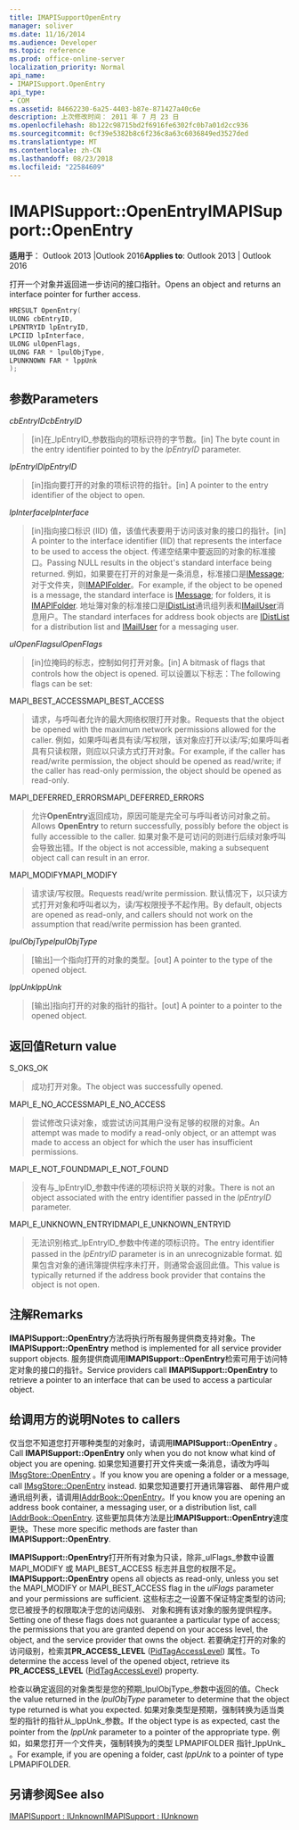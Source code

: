 ```yaml
---
title: IMAPISupportOpenEntry
manager: soliver
ms.date: 11/16/2014
ms.audience: Developer
ms.topic: reference
ms.prod: office-online-server
localization_priority: Normal
api_name:
- IMAPISupport.OpenEntry
api_type:
- COM
ms.assetid: 84662230-6a25-4403-b87e-871427a40c6e
description: 上次修改时间： 2011 年 7 月 23 日
ms.openlocfilehash: 8b122c98715bd2f6916fe6302fc0b7a01d2cc936
ms.sourcegitcommit: 0cf39e5382b8c6f236c8a63c6036849ed3527ded
ms.translationtype: MT
ms.contentlocale: zh-CN
ms.lasthandoff: 08/23/2018
ms.locfileid: "22584609"
---
```

# <a name="imapisupportopenentry"></a><span data-ttu-id="15e87-103">IMAPISupport::OpenEntry</span><span class="sxs-lookup"><span data-stu-id="15e87-103">IMAPISupport::OpenEntry</span></span>

  
  
<span data-ttu-id="15e87-104">**适用于**： Outlook 2013 |Outlook 2016</span><span class="sxs-lookup"><span data-stu-id="15e87-104">**Applies to**: Outlook 2013 | Outlook 2016</span></span> 
  
<span data-ttu-id="15e87-105">打开一个对象并返回进一步访问的接口指针。</span><span class="sxs-lookup"><span data-stu-id="15e87-105">Opens an object and returns an interface pointer for further access.</span></span> 
  
```cpp
HRESULT OpenEntry(
ULONG cbEntryID,
LPENTRYID lpEntryID,
LPCIID lpInterface,
ULONG ulOpenFlags,
ULONG FAR * lpulObjType,
LPUNKNOWN FAR * lppUnk
);
```

## <a name="parameters"></a><span data-ttu-id="15e87-106">参数</span><span class="sxs-lookup"><span data-stu-id="15e87-106">Parameters</span></span>

 <span data-ttu-id="15e87-107">_cbEntryID_</span><span class="sxs-lookup"><span data-stu-id="15e87-107">_cbEntryID_</span></span>
  
> <span data-ttu-id="15e87-108">[in]在_lpEntryID_参数指向的项标识符的字节数。</span><span class="sxs-lookup"><span data-stu-id="15e87-108">[in] The byte count in the entry identifier pointed to by the  _lpEntryID_ parameter.</span></span> 
    
 <span data-ttu-id="15e87-109">_lpEntryID_</span><span class="sxs-lookup"><span data-stu-id="15e87-109">_lpEntryID_</span></span>
  
> <span data-ttu-id="15e87-110">[in]指向要打开的对象的项标识符的指针。</span><span class="sxs-lookup"><span data-stu-id="15e87-110">[in] A pointer to the entry identifier of the object to open.</span></span>
    
 <span data-ttu-id="15e87-111">_lpInterface_</span><span class="sxs-lookup"><span data-stu-id="15e87-111">_lpInterface_</span></span>
  
> <span data-ttu-id="15e87-112">[in]指向接口标识 (IID) 值，该值代表要用于访问该对象的接口的指针。</span><span class="sxs-lookup"><span data-stu-id="15e87-112">[in] A pointer to the interface identifier (IID) that represents the interface to be used to access the object.</span></span> <span data-ttu-id="15e87-113">传递空结果中要返回的对象的标准接口。</span><span class="sxs-lookup"><span data-stu-id="15e87-113">Passing NULL results in the object's standard interface being returned.</span></span> <span data-ttu-id="15e87-114">例如，如果要在打开的对象是一条消息，标准接口是[IMessage](imessageimapiprop.md);对于文件夹，则[IMAPIFolder](imapifolderimapicontainer.md)。</span><span class="sxs-lookup"><span data-stu-id="15e87-114">For example, if the object to be opened is a message, the standard interface is [IMessage](imessageimapiprop.md); for folders, it is [IMAPIFolder](imapifolderimapicontainer.md).</span></span> <span data-ttu-id="15e87-115">地址簿对象的标准接口是[IDistList](idistlistimapicontainer.md)通讯组列表和[IMailUser](imailuserimapiprop.md)消息用户。</span><span class="sxs-lookup"><span data-stu-id="15e87-115">The standard interfaces for address book objects are [IDistList](idistlistimapicontainer.md) for a distribution list and [IMailUser](imailuserimapiprop.md) for a messaging user.</span></span> 
    
 <span data-ttu-id="15e87-116">_ulOpenFlags_</span><span class="sxs-lookup"><span data-stu-id="15e87-116">_ulOpenFlags_</span></span>
  
> <span data-ttu-id="15e87-117">[in]位掩码的标志，控制如何打开对象。</span><span class="sxs-lookup"><span data-stu-id="15e87-117">[in] A bitmask of flags that controls how the object is opened.</span></span> <span data-ttu-id="15e87-118">可以设置以下标志：</span><span class="sxs-lookup"><span data-stu-id="15e87-118">The following flags can be set:</span></span>
    
<span data-ttu-id="15e87-119">MAPI_BEST_ACCESS</span><span class="sxs-lookup"><span data-stu-id="15e87-119">MAPI_BEST_ACCESS</span></span> 
  
> <span data-ttu-id="15e87-120">请求，与呼叫者允许的最大网络权限打开对象。</span><span class="sxs-lookup"><span data-stu-id="15e87-120">Requests that the object be opened with the maximum network permissions allowed for the caller.</span></span> <span data-ttu-id="15e87-121">例如，如果呼叫者具有读/写权限，该对象应打开以读/写;如果呼叫者具有只读权限，则应以只读方式打开对象。</span><span class="sxs-lookup"><span data-stu-id="15e87-121">For example, if the caller has read/write permission, the object should be opened as read/write; if the caller has read-only permission, the object should be opened as read-only.</span></span> 
    
<span data-ttu-id="15e87-122">MAPI_DEFERRED_ERRORS</span><span class="sxs-lookup"><span data-stu-id="15e87-122">MAPI_DEFERRED_ERRORS</span></span> 
  
> <span data-ttu-id="15e87-123">允许**OpenEntry**返回成功，原因可能是完全可与呼叫者访问对象之前。</span><span class="sxs-lookup"><span data-stu-id="15e87-123">Allows **OpenEntry** to return successfully, possibly before the object is fully accessible to the caller.</span></span> <span data-ttu-id="15e87-124">如果对象不是可访问的则进行后续对象呼叫会导致出错。</span><span class="sxs-lookup"><span data-stu-id="15e87-124">If the object is not accessible, making a subsequent object call can result in an error.</span></span> 
    
<span data-ttu-id="15e87-125">MAPI_MODIFY</span><span class="sxs-lookup"><span data-stu-id="15e87-125">MAPI_MODIFY</span></span> 
  
> <span data-ttu-id="15e87-126">请求读/写权限。</span><span class="sxs-lookup"><span data-stu-id="15e87-126">Requests read/write permission.</span></span> <span data-ttu-id="15e87-127">默认情况下，以只读方式打开对象和呼叫者以为，读/写权限授予不起作用。</span><span class="sxs-lookup"><span data-stu-id="15e87-127">By default, objects are opened as read-only, and callers should not work on the assumption that read/write permission has been granted.</span></span> 
    
 <span data-ttu-id="15e87-128">_lpulObjType_</span><span class="sxs-lookup"><span data-stu-id="15e87-128">_lpulObjType_</span></span>
  
> <span data-ttu-id="15e87-129">[输出]一个指向打开的对象的类型。</span><span class="sxs-lookup"><span data-stu-id="15e87-129">[out] A pointer to the type of the opened object.</span></span>
    
 <span data-ttu-id="15e87-130">_lppUnk_</span><span class="sxs-lookup"><span data-stu-id="15e87-130">_lppUnk_</span></span>
  
> <span data-ttu-id="15e87-131">[输出]指向打开的对象的指针的指针。</span><span class="sxs-lookup"><span data-stu-id="15e87-131">[out] A pointer to a pointer to the opened object.</span></span>
    
## <a name="return-value"></a><span data-ttu-id="15e87-132">返回值</span><span class="sxs-lookup"><span data-stu-id="15e87-132">Return value</span></span>

<span data-ttu-id="15e87-133">S_OK</span><span class="sxs-lookup"><span data-stu-id="15e87-133">S_OK</span></span> 
  
> <span data-ttu-id="15e87-134">成功打开对象。</span><span class="sxs-lookup"><span data-stu-id="15e87-134">The object was successfully opened.</span></span>
    
<span data-ttu-id="15e87-135">MAPI_E_NO_ACCESS</span><span class="sxs-lookup"><span data-stu-id="15e87-135">MAPI_E_NO_ACCESS</span></span> 
  
> <span data-ttu-id="15e87-136">尝试修改只读对象，或尝试访问其用户没有足够的权限的对象。</span><span class="sxs-lookup"><span data-stu-id="15e87-136">An attempt was made to modify a read-only object, or an attempt was made to access an object for which the user has insufficient permissions.</span></span>
    
<span data-ttu-id="15e87-137">MAPI_E_NOT_FOUND</span><span class="sxs-lookup"><span data-stu-id="15e87-137">MAPI_E_NOT_FOUND</span></span> 
  
> <span data-ttu-id="15e87-138">没有与_lpEntryID_参数中传递的项标识符关联的对象。</span><span class="sxs-lookup"><span data-stu-id="15e87-138">There is not an object associated with the entry identifier passed in the  _lpEntryID_ parameter.</span></span> 
    
<span data-ttu-id="15e87-139">MAPI_E_UNKNOWN_ENTRYID</span><span class="sxs-lookup"><span data-stu-id="15e87-139">MAPI_E_UNKNOWN_ENTRYID</span></span> 
  
> <span data-ttu-id="15e87-140">无法识别格式_lpEntryID_参数中传递的项标识符。</span><span class="sxs-lookup"><span data-stu-id="15e87-140">The entry identifier passed in the  _lpEntryID_ parameter is in an unrecognizable format.</span></span> <span data-ttu-id="15e87-141">如果包含对象的通讯簿提供程序未打开，则通常会返回此值。</span><span class="sxs-lookup"><span data-stu-id="15e87-141">This value is typically returned if the address book provider that contains the object is not open.</span></span> 
    
## <a name="remarks"></a><span data-ttu-id="15e87-142">注解</span><span class="sxs-lookup"><span data-stu-id="15e87-142">Remarks</span></span>

<span data-ttu-id="15e87-143">**IMAPISupport::OpenEntry**方法将执行所有服务提供商支持对象。</span><span class="sxs-lookup"><span data-stu-id="15e87-143">The **IMAPISupport::OpenEntry** method is implemented for all service provider support objects.</span></span> <span data-ttu-id="15e87-144">服务提供商调用**IMAPISupport::OpenEntry**检索可用于访问特定对象的接口的指针。</span><span class="sxs-lookup"><span data-stu-id="15e87-144">Service providers call **IMAPISupport::OpenEntry** to retrieve a pointer to an interface that can be used to access a particular object.</span></span> 
  
## <a name="notes-to-callers"></a><span data-ttu-id="15e87-145">给调用方的说明</span><span class="sxs-lookup"><span data-stu-id="15e87-145">Notes to callers</span></span>

<span data-ttu-id="15e87-146">仅当您不知道您打开哪种类型的对象时，请调用**IMAPISupport::OpenEntry** 。</span><span class="sxs-lookup"><span data-stu-id="15e87-146">Call **IMAPISupport::OpenEntry** only when you do not know what kind of object you are opening.</span></span> <span data-ttu-id="15e87-147">如果您知道要打开文件夹或一条消息，请改为呼叫[IMsgStore::OpenEntry](imsgstore-openentry.md) 。</span><span class="sxs-lookup"><span data-stu-id="15e87-147">If you know you are opening a folder or a message, call [IMsgStore::OpenEntry](imsgstore-openentry.md) instead.</span></span> <span data-ttu-id="15e87-148">如果您知道要打开通讯簿容器、 邮件用户或通讯组列表，请调用[IAddrBook::OpenEntry](iaddrbook-openentry.md)。</span><span class="sxs-lookup"><span data-stu-id="15e87-148">If you know you are opening an address book container, a messaging user, or a distribution list, call [IAddrBook::OpenEntry](iaddrbook-openentry.md).</span></span> <span data-ttu-id="15e87-149">这些更加具体方法是比**IMAPISupport::OpenEntry**速度更快。</span><span class="sxs-lookup"><span data-stu-id="15e87-149">These more specific methods are faster than **IMAPISupport::OpenEntry**.</span></span> 
  
 <span data-ttu-id="15e87-150">**IMAPISupport::OpenEntry**打开所有对象为只读，除非_ulFlags_参数中设置 MAPI_MODIFY 或 MAPI_BEST_ACCESS 标志并且您的权限不足。</span><span class="sxs-lookup"><span data-stu-id="15e87-150">**IMAPISupport::OpenEntry** opens all objects as read-only, unless you set the MAPI_MODIFY or MAPI_BEST_ACCESS flag in the  _ulFlags_ parameter and your permissions are sufficient.</span></span> <span data-ttu-id="15e87-151">这些标志之一设置不保证特定类型的访问;您已被授予的权限取决于您的访问级别、 对象和拥有该对象的服务提供程序。</span><span class="sxs-lookup"><span data-stu-id="15e87-151">Setting one of these flags does not guarantee a particular type of access; the permissions that you are granted depend on your access level, the object, and the service provider that owns the object.</span></span> <span data-ttu-id="15e87-152">若要确定打开的对象的访问级别，检索其**PR_ACCESS_LEVEL** ([PidTagAccessLevel](pidtagaccesslevel-canonical-property.md)) 属性。</span><span class="sxs-lookup"><span data-stu-id="15e87-152">To determine the access level of the opened object, retrieve its **PR_ACCESS_LEVEL** ([PidTagAccessLevel](pidtagaccesslevel-canonical-property.md)) property.</span></span>
  
<span data-ttu-id="15e87-153">检查以确定返回的对象类型是您的预期_lpulObjType_参数中返回的值。</span><span class="sxs-lookup"><span data-stu-id="15e87-153">Check the value returned in the  _lpulObjType_ parameter to determine that the object type returned is what you expected.</span></span> <span data-ttu-id="15e87-154">如果对象类型是预期，强制转换为适当类型的指针的指针从_lppUnk_参数。</span><span class="sxs-lookup"><span data-stu-id="15e87-154">If the object type is as expected, cast the pointer from the  _lppUnk_ parameter to a pointer of the appropriate type.</span></span> <span data-ttu-id="15e87-155">例如，如果您打开一个文件夹，强制转换为的类型 LPMAPIFOLDER 指针_lppUnk_ 。</span><span class="sxs-lookup"><span data-stu-id="15e87-155">For example, if you are opening a folder, cast  _lppUnk_ to a pointer of type LPMAPIFOLDER.</span></span> 
  
## <a name="see-also"></a><span data-ttu-id="15e87-156">另请参阅</span><span class="sxs-lookup"><span data-stu-id="15e87-156">See also</span></span>



[<span data-ttu-id="15e87-157">IMAPISupport : IUnknown</span><span class="sxs-lookup"><span data-stu-id="15e87-157">IMAPISupport : IUnknown</span></span>](imapisupportiunknown.md)

